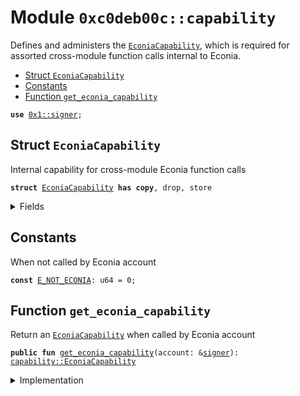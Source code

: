 
<a name="0xc0deb00c_capability"></a>

# Module `0xc0deb00c::capability`

Defines and administers the <code><a href="capability.md#0xc0deb00c_capability_EconiaCapability">EconiaCapability</a></code>, which is required
for assorted cross-module function calls internal to Econia.


-  [Struct `EconiaCapability`](#0xc0deb00c_capability_EconiaCapability)
-  [Constants](#@Constants_0)
-  [Function `get_econia_capability`](#0xc0deb00c_capability_get_econia_capability)


<pre><code><b>use</b> <a href="">0x1::signer</a>;
</code></pre>



<a name="0xc0deb00c_capability_EconiaCapability"></a>

## Struct `EconiaCapability`

Internal capability for cross-module Econia function calls


<pre><code><b>struct</b> <a href="capability.md#0xc0deb00c_capability_EconiaCapability">EconiaCapability</a> <b>has</b> <b>copy</b>, drop, store
</code></pre>



<details>
<summary>Fields</summary>


<dl>
<dt>
<code>dummy_field: bool</code>
</dt>
<dd>

</dd>
</dl>


</details>

<a name="@Constants_0"></a>

## Constants


<a name="0xc0deb00c_capability_E_NOT_ECONIA"></a>

When not called by Econia account


<pre><code><b>const</b> <a href="capability.md#0xc0deb00c_capability_E_NOT_ECONIA">E_NOT_ECONIA</a>: u64 = 0;
</code></pre>



<a name="0xc0deb00c_capability_get_econia_capability"></a>

## Function `get_econia_capability`

Return an <code><a href="capability.md#0xc0deb00c_capability_EconiaCapability">EconiaCapability</a></code> when called by Econia account


<pre><code><b>public</b> <b>fun</b> <a href="capability.md#0xc0deb00c_capability_get_econia_capability">get_econia_capability</a>(account: &<a href="">signer</a>): <a href="capability.md#0xc0deb00c_capability_EconiaCapability">capability::EconiaCapability</a>
</code></pre>



<details>
<summary>Implementation</summary>


<pre><code><b>public</b> <b>fun</b> <a href="capability.md#0xc0deb00c_capability_get_econia_capability">get_econia_capability</a>(
    account: &<a href="">signer</a>
): <a href="capability.md#0xc0deb00c_capability_EconiaCapability">EconiaCapability</a> {
    // Assert called by Econia account
    <b>assert</b>!(address_of(account) == @econia, <a href="capability.md#0xc0deb00c_capability_E_NOT_ECONIA">E_NOT_ECONIA</a>);
    // Return an Econia <a href="capability.md#0xc0deb00c_capability">capability</a>
    <a href="capability.md#0xc0deb00c_capability_EconiaCapability">EconiaCapability</a>{}
}
</code></pre>



</details>
